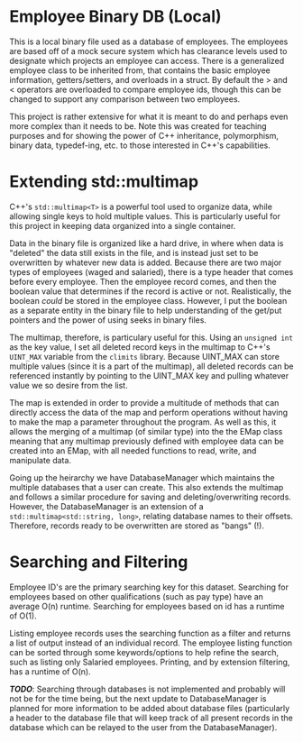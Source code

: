 # Employee Binary DB (Local)
This is a local binary file used as a database of employees. The employees are based off of a mock secure system which has clearance levels used to designate which projects an employee can access. There is a generalized employee class to be inherited from, that contains the basic employee information, getters/setters, and overloads in a struct. By default the > and < operators are overloaded to compare employee ids, though this can be changed to support any comparison between two employees.

This project is rather extensive for what it is meant to do and perhaps even more complex than it needs to be. Note this was created for teaching purposes and for showing the power of C++ inheritance, polymorphism, binary data, typedef-ing, etc. to those interested in C++'s capabilities. 

# Extending std::multimap<T>
C++'s `std::multimap<T>` is a powerful tool used to organize data, while allowing single keys to hold multiple values. This is particularly useful for this project in keeping data organized into a single container.

Data in the binary file is organized like a hard drive, in where when data is "deleted" the data still exists in the file, and is instead just set to be overwritten by whatever new data is added. Because there are two major types of employees (waged and salaried), there is a type header that comes before every employee. Then the employee record comes, and then the boolean value that determines if the record is active or not. Realistically, the boolean *could* be stored in the employee class. However, I put the boolean as a separate entity in the binary file to help understanding of the get/put pointers and the power of using seeks in binary files.

The multimap, therefore, is particulary useful for this. Using an `unsigned int` as the key value, I set all deleted record keys in the multimap to C++'s `UINT_MAX` variable from the `climits` library. Because UINT_MAX can store multiple values (since it is a part of the multimap), all deleted records can be referenced instantly by pointing to the UINT_MAX key and pulling whatever value we so desire from the list.

The map is extended in order to provide a multitude of methods that can directly access the data of the map and perform operations without having to make the map a parameter throughout the program. As well as this, it allows the merging of a multimap (of similar type) into the the EMap class meaning that any multimap previously defined with employee data can be created into an EMap, with all needed functions to read, write, and manipulate data.

Going up the heirarchy we have DatabaseManager which maintains the multiple databases that a user can create. This also extends the multimap and follows a similar procedure for saving and deleting/overwriting records. However, the DatabaseManager is an extension of a `std::multimap<std::string, long>`, relating database names to their offsets. Therefore, records ready to be overwritten are stored as "bangs" (!).

# Searching and Filtering
Employee ID's are the primary searching key for this dataset. Searching for employees based on other qualifications (such as pay type) have an average O(n) runtime. Searching for employees based on id has a runtime of O(1).

Listing employee records uses the searching function as a filter and returns a list of output instead of an individual record. The employee listing function can be sorted through some keywords/options to help refine the search, such as listing only Salaried employees. Printing, and by extension filtering, has a runtime of O(n).

***TODO***: Searching through databases is not implemented and probably will not be for the time being, but the next update to DatabaseManager is planned for more information to be added about database files (particularly a header to the database file that will keep track of all present records in the database which can be relayed to the user from the DatabaseManager).